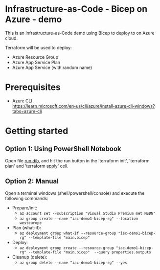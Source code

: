 # Infrastructure-as-Code - Bicep on Azure - demo

This is an Infrastructure-as-Code demo using Bicep to deploy to on Azure cloud.

Terraform will be used to deploy:

- Azure Resource Group
- Azure App Service Plan
- Azure App Service (with random name)

# Prerequisites

- Azure CLI  
  https://learn.microsoft.com/en-us/cli/azure/install-azure-cli-windows?tabs=azure-cli

# Getting started

## Option 1: Using PowerShell Notebook

Open file [run.dib](run.dib), and hit the run button in the 'terraform init', 'terraform plan' and 'terraform apply' cell.

## Option 2: Manual

Open a terminal windows (shell/powershell/console) and execute the following commands:

- Prepare/init:
  - `az account set --subscription "Visual Studio Premium met MSDN"`
  - `az group create --name "iac-demo1-bicep-rg" --location westeurope`
- Plan (what-if):
  - `az deployment group what-if --resource-group "iac-demo1-bicep-rg" --template-file "main.bicep"`
- Deploy:
  - `az deployment group create --resource-group "iac-demo1-bicep-rg" --template-file "main.bicep"  --query properties.outputs`
- Cleanup (delete):
  - `az group delete --name "iac-demo1-bicep-rg" --yes`
